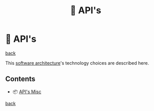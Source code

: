 ﻿---
title: "🎁 API's"
---

🎁 API's
========

[back](..)

This [software architecture](index.md)'s technology choices are described here.

Contents
--------

- 📦 [API's Misc](misc.md)

[back](..)
